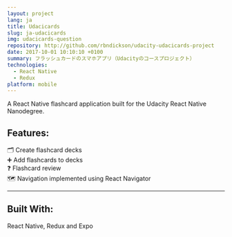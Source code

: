 ```yaml
---
layout: project
lang: ja
title: Udacicards
slug: ja-udacicards
img: udacicards-question
repository: http://github.com/rbndickson/udacity-udacicards-project
date: 2017-10-01 10:10:10 +0100
summary: フラッシュカードのスマホアプリ（Udacityのコースプロジェクト）
technologies:
  - React Native
  - Redux
platform: mobile
---
```

A React Native flashcard application built for the Udacity React Native Nanodegree.

## Features:

🗂 Create flashcard decks  
➕ Add flashcards to decks  
❓ Flashcard review  
🗺 Navigation implemented using React Navigator  

---

## Built With:

React Native, Redux and Expo
